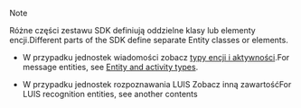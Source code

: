 > [!NOTE]
> <span data-ttu-id="96981-101">Różne części zestawu SDK definiują oddzielne klasy lub elementy encji.</span><span class="sxs-lookup"><span data-stu-id="96981-101">Different parts of the SDK define separate Entity classes or elements.</span></span>
> - <span data-ttu-id="96981-102">W przypadku jednostek wiadomości zobacz [typy encji i aktywności](https://docs.microsoft.com/azure/bot-service/bot-service-activities-entities?view=azure-bot-service-4.0).</span><span class="sxs-lookup"><span data-stu-id="96981-102">For message entities, see [Entity and activity types](https://docs.microsoft.com/azure/bot-service/bot-service-activities-entities?view=azure-bot-service-4.0).</span></span>

 - <span data-ttu-id="96981-103">W przypadku jednostek rozpoznawania LUIS Zobacz inną zawartość</span><span class="sxs-lookup"><span data-stu-id="96981-103">For LUIS recognition entities, see another contents</span></span>
